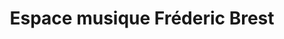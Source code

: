 ---
title: "Espace musique Fréderic Brest"
url: /chateau-thierry/espace-musique-frederic-brest/
shop: Instrumente
---